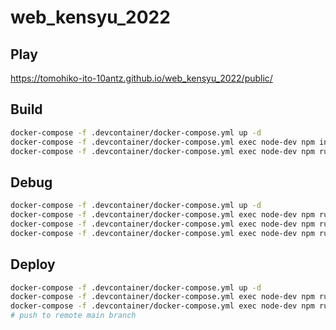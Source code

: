 # web_kensyu_2022

## Play

https://tomohiko-ito-10antz.github.io/web_kensyu_2022/public/

## Build

```sh
docker-compose -f .devcontainer/docker-compose.yml up -d
docker-compose -f .devcontainer/docker-compose.yml exec node-dev npm install
docker-compose -f .devcontainer/docker-compose.yml exec node-dev npm run build
```

## Debug

```sh
docker-compose -f .devcontainer/docker-compose.yml up -d
docker-compose -f .devcontainer/docker-compose.yml exec node-dev npm run build
docker-compose -f .devcontainer/docker-compose.yml exec node-dev npm run deploy-debug
docker-compose -f .devcontainer/docker-compose.yml exec node-dev npm run serve
```

## Deploy

```sh
docker-compose -f .devcontainer/docker-compose.yml up -d
docker-compose -f .devcontainer/docker-compose.yml exec node-dev npm run build
docker-compose -f .devcontainer/docker-compose.yml exec node-dev npm run deploy
# push to remote main branch
```
